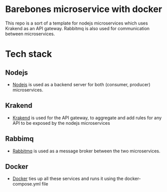 # Barebones microservice with docker

This repo is a sort of a template for nodejs microservices which uses Krakend as an API gateway.
Rabbitmq is also used for communication between microservices.

# Tech stack

## Nodejs
- [Nodejs](https://nodejs.org/en/docs/) is used as a backend server for both (consumer, producer) microservices.

## Krakend
- [Krakend](https://www.krakend.io/docs/overview/introduction/) is used for the API gateway, to aggregate and add rules for any API to be exposed by the nodejs microservices

## Rabbimq
- [Rabbitmq](https://www.rabbitmq.com/documentation.html) is used as a message broker between the two microservices.

## Docker
- [Docker](https://docs.docker.com/) ties up all these services and runs it using the docker-compose.yml file
